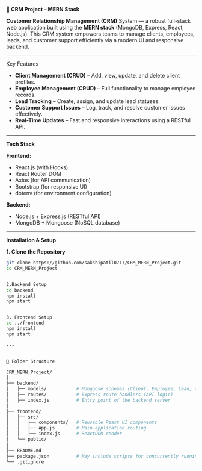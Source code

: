
**🧩 CRM Project – MERN Stack**

**Customer Relationship Management (CRM)** System — a robust full-stack web application built using the **MERN stack** (MongoDB, Express, React, Node.js). This CRM system empowers teams to manage clients, employees, leads, and customer support efficiently via a modern UI and responsive backend.

---

Key Features 

- **Client Management (CRUD)** – Add, view, update, and delete client profiles.
- **Employee Management (CRUD)** – Full functionality to manage employee records.
- **Lead Tracking** – Create, assign, and update lead statuses.
- **Customer Support Issues** – Log, track, and resolve customer issues effectively.
- **Real-Time Updates** – Fast and responsive interactions using a RESTful API.

---

**Tech Stack**

 **Frontend:**
- React.js (with Hooks)
- React Router DOM
- Axios (for API communication)
- Bootstrap (for responsive UI)
- dotenv (for environment configuration)

**Backend:**
- Node.js + Express.js (RESTful API)
- MongoDB + Mongoose (NoSQL database)

---

**Installation & Setup**

**1. Clone the Repository**
```bash
git clone https://github.com/sakshipatil0717/CRM_MERN_Project.git
cd CRM_MERN_Project


2.Backend Setup
cd backend
npm install
npm start


3. Frontend Setup
cd ../frontend
npm install
npm start

---


📁 Folder Structure

CRM_MERN_Project/
│
├── backend/
│   ├── models/           # Mongoose schemas (Client, Employee, Lead, etc.)
│   ├── routes/           # Express route handlers (API logic)
│   ├── index.js          # Entry point of the backend server
│
├── frontend/
│   ├── src/
│   │   ├── components/   # Reusable React UI components
│   │   ├── App.js        # Main application routing
│   │   ├── index.js      # ReactDOM render
│   └── public/
│
├── README.md
├── package.json          # May include scripts for concurrently running backend & frontend
└── .gitignore






